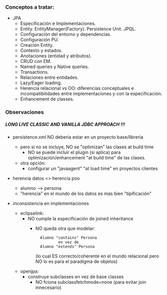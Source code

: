 ### Conceptos a tratar:

- JPA
    - Especificación e Implementaciones.
    - Entity. EntityManager(Factory). Persistence Unit. JPQL.
    - Configuración del entorno y dependencias.
    - Configuración PU.
    - Creación Entity.
    - Contexto y estados.
    - Anotaciones (entidad y atributos).
    - CRUD con EM.
    - Named queries y Native queries.
    - Transactions.
    - Relaciones entre entidades.
    - Lazy/Eager loading.
    - Herencia relacional vs OO: diferencias conceptuales e incompatibilidades entre implementaciones y con la especificación.
    - Enhancement de classes.



### Observaciones
##### LONG LIVE CLASSIC AND VANILLA JDBC APPROACH !!!

- persistence.xml NO debería estar en un proyecto base/librería
    - pero si no se incluye, NO se "optimizan" las clases at build time
        - NO se puede incluir el plugin (si aplica) para optimización/enhancement
          "at build time" de las clases.
    - otra opción:
        - configurar un "javaagent" "at load time" en proyectos clientes


- herencia datos <> herencia poo
    - alumno --> persona
    - "herencia" en el mundo de los datos es más bien "tipificación"


- inconsistencia en implementaciones
    - eclipselink:
        - NO cumple la especificación de joined inheritance
            - NO queda otra que modelar:

                    Alumno "contains" Persona
                            en vez de
                    Alumno "extends" Persona

              (lo cual ES correcto/coherente en el mundo relacional
              pero NO lo es para el paradigma de objetos)
    - openjpa:
        - construye subclasses en vez de base classes
            - NO fciona subclassfetchmode=none (para evitar join innecesario)
